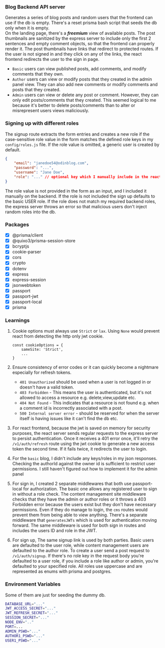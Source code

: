 ### Blog Backend API server
Generates a series of blog posts and random users that the frontend can use if the db is empty. There's a reset prisma 
bash script that seeds the db only when it is empty. <br>
On the landing page, there's a ***freemium*** view of available posts. The post thumbnails are sanitized by the express 
server to include only the first 2 sentences and empty comment objects, so that the frontend can properly render it. The 
post thumbnails have links that redirect to protected routes. If the user is not signed in and they click on any of the 
links, the react frontend redirects the user to the sign in page. <br>
- `Basic` users can view published posts, add comments, and modify comments that they own. 
- `Author` users can view or modify posts that they created in the admin panel view. They can also add new comments or 
    modify comments and posts that they created.
- `Admin` users can view or delete any post or comment. However, they can only edit posts/comments that they created. This 
    seemed logical to me because it's better to delete posts/comments than to alter or misrepresent users views maliciously.

### Signing up with different roles
The signup route extracts the form entries and creates a new role if the case-sensitive role value in the form matches the 
defined role keys in my `config/roles.js` file. If the role value is omitted, a generic user is created by default.
```json
{
    "email": "janedoe54@odinblog.com",
    "password": "...",
    "username": "Jane Doe",
    "role": "..." // optional key which I manually include in the react fetch request.
}
```
The role value is not provided in the form as an input, and I included it manually on the backend. If the role is not included 
the sign up defaults to the basic USER role. If the role does not match my required backend roles, the express server throws 
an error so that malicious users don't inject random roles into the db. 


### Packages
 - [x] @prisma/client
 - [x] @quixo3/prisma-session-store
 - [x] bcryptjs
 - [x] cookie-parser
 - [x] cors
 - [x] crypto
 - [x] dotenv
 - [x] express
 - [x] express-session
 - [x] jsonwebtoken
 - [x] passport
 - [x] passport-jwt
 - [x] passport-local
 - [x] prisma

### Learnings 
1.  Cookie options must always use `Strict` or `lax`. Using `None` would prevent react from detecting the http only jwt cookie.
    ```JS
    const cookieOptions = { 
        sameSite: 'Strict',
        ...
    }
    ```
2. Ensure consistency of error codes or it can quickly become a nightmare especially for refresh tokens. 
    - `401 Unauthorized` should be used when a user is not logged in or doesn't have a valid token.
    - `403 Forbidden` - This means the user is authenticated, but it's not allowed to access a resource e.g. delete,view,update etc.
    - `404 Not Found` - This indicates that a resource is not found e.g. when a comment id is incorrectly associated with a post.
    - `500 Internal server error` - should be reserved for when the server itself is having issues like it can't find the db etc.

3. For react frontend, because the jwt is saved on memory for security purposes, the react server sends regular requests to the 
    express server to persist authentication. Once it receives a 401 error once, it'll retry the `/v1/auth/refresh` route using 
    the jwt cookie to generate a new access token the second time. If it fails twice, it redirects the user to login.

4. For the `basic` blog, I didn't include any keys/roles in my json responses. Checking the authorId against the owner id is 
    sufficient to restrict user permissions. I still haven't figured out how to implement it for the admin panel

5. For sign in, I created 2 separate middlewares that both use passport-local for authorization. The basic one allows any registered
     user to sign in without a role check. The content management site middleware checks that they have the admin or author roles 
    or it throws a 403 Forbidden error because the users exist but they don't have necessary permissions. Even if they do manage to 
    login, the `cms` routes would prevent them from being able to view anything. There's a separate middleware that `generatesJWTs` 
    which is used for authentication moving forward. The same middleware is used for both sign in routes and includes the users ID 
    and role in the JWT.

6. For sign up, The same signup link is used by both parties. Basic users are defaulted to the user role, while content management 
    users are defaulted to the author role. To create a user send a post request to `/v1/auth/signup`. If there's no role key 
    in the request body you're defaulted to a user role, if you include a role like author or admin, you're defaulted to your 
    specified role. All roles use uppercase and are represented as enums with prisma and postgres.


### Environment Variables
Some of them are just for seeding the dummy db.
```bash
DATABASE_URL="..."
JWT_ACCESS_SECRET="..."
JWT_REFRESH_SECRET="..."
SESSION_SECRET="..."
NODE_ENV=".."
PORT=...
ADMIN_PSWD="..."
AUTHOR1_PSWD="..."
USER1_PSWD="..."
```
